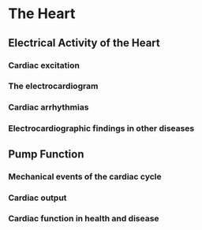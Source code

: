 # The Heart

## Electrical Activity of the Heart 

### Cardiac excitation 

### The electrocardiogram 

### Cardiac arrhythmias 

### Electrocardiographic findings in other diseases 

## Pump Function 

### Mechanical events of the cardiac cycle 

### Cardiac output 

### Cardiac function in health and disease


